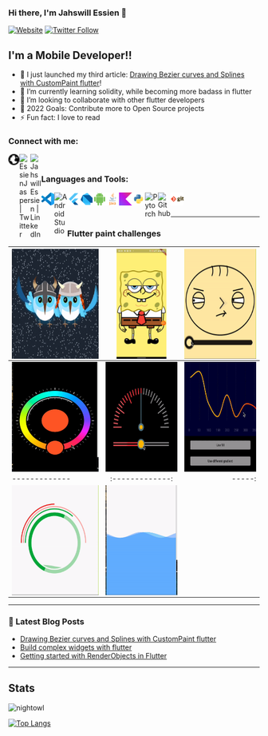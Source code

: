 ### Hi there, I'm Jahswill Essien 👋 

[![Website](https://img.shields.io/website?label=jahswill-dev.web.app&style=for-the-badge&url=https%3A%2F%2Fjahswill-dev.web.app)](https://jahswill-dev.web.app/)
[![Twitter Follow](https://img.shields.io/twitter/follow/EssienJasper?color=1DA1F2&logo=twitter&style=for-the-badge)](https://twitter.com/intent/follow?original_referer=https%3A%2F%2Fgithub.com%2FJasperEssien2&screen_name=EssienJasper)

## I'm a Mobile Developer!!

- 🔭 I just launched my third article: [Drawing Bezier curves and Splines with CustomPaint flutter][article]!
- 🌱 I’m currently learning solidity, while becoming more badass in flutter 
- 👯 I’m looking to collaborate with other flutter developers
- 🥅 2022 Goals: Contribute more to Open Source projects
- ⚡ Fun fact: I love to read

### Connect with me:

[<img align="left" alt="jahswill-dev.web.app" width="22px" src="https://raw.githubusercontent.com/iconic/open-iconic/master/svg/globe.svg" />][website]
[<img align="left" alt="EssienJasper | Twitter" width="22px" src="https://cdn.jsdelivr.net/npm/simple-icons@v3/icons/twitter.svg" />][twitter]
[<img align="left" alt="Jahswill Essien | LinkedIn" width="22px" src="https://cdn.jsdelivr.net/npm/simple-icons@v3/icons/linkedin.svg" />][linkedin]

<br />

### Languages and Tools:

[<img align="left" alt="Visual Studio Code" width="26px" src="https://raw.githubusercontent.com/github/explore/80688e429a7d4ef2fca1e82350fe8e3517d3494d/topics/visual-studio-code/visual-studio-code.png" />][website]
[<img align="left" alt="Android Studio" width="26px" src="https://e7.pngegg.com/pngimages/466/228/png-clipart-android-studio-integrated-development-environment-logo-android-studio-logo.png" />][website]
[<img align="left" alt="Flutter" width="26px" src="https://raw.githubusercontent.com/github/explore/80688e429a7d4ef2fca1e82350fe8e3517d3494d/topics/flutter/flutter.png" />][website]
[<img align="left" alt="Dart" width="26px" src="https://raw.githubusercontent.com/github/explore/80688e429a7d4ef2fca1e82350fe8e3517d3494d/topics/dart/dart.png" />][website]
[<img align="left" alt="Android" width="26px" src="https://raw.githubusercontent.com/github/explore/80688e429a7d4ef2fca1e82350fe8e3517d3494d/topics/android/android.png" />][website]
[<img align="left" alt="Java" width="26px" src="https://raw.githubusercontent.com/github/explore/80688e429a7d4ef2fca1e82350fe8e3517d3494d/topics/java/java.png" />][website]
[<img align="left" alt="Kotlin" width="26px" src="https://raw.githubusercontent.com/github/explore/80688e429a7d4ef2fca1e82350fe8e3517d3494d/topics/kotlin/kotlin.png" />][website]
[<img align="left" alt="Python" width="26px" src="https://raw.githubusercontent.com/github/explore/80688e429a7d4ef2fca1e82350fe8e3517d3494d/topics/python/python.png" />][website]
[<img align="left" alt="Pytorch" width="26px" src="https://s3.us-east-2.amazonaws.com/aiworkbox/technology-images/pytorch_logo_200x200.png" />][website]
[<img align="left" alt="Github" width="26px" src="https://upload.wikimedia.org/wikipedia/commons/thumb/9/91/Octicons-mark-github.svg/2048px-Octicons-mark-github.svg.png" />][website]
[<img align="left" alt="Git" width="26px" src="https://raw.githubusercontent.com/github/explore/80688e429a7d4ef2fca1e82350fe8e3517d3494d/topics/git/git.png" />][website]

<br />
<br />

---

### Flutter paint challenges

| <img align="left" alt="Flutter Dash Animation" width="270px" height="220px" src="https://github.com/JasperEssien2/dash/blob/master/display/flutter_dash.gif" /> | <img align="center" alt="Sponge bob Animation" width="100px" height="220px" src="https://github.com/JasperEssien2/sponge_bob/blob/master/display/ezgif.com-gif-maker.gif" /> | <img align="right" alt="Face Animation" width="220px" height="220px" src="https://github.com/JasperEssien2/face_animation_widget/blob/master/display/face_animation.gif" /> |
| ------------- |:-------------:| -----:|
|<img align="left" alt="Fanciful color wheel" width="220px" height="220px" src="https://github.com/JasperEssien2/paint_challenge/blob/master/Screen%20Recording%202021-11-15%20at%2011.43.15.gif" /> | <img align="center" alt="Speedometer Slider" width="220px" height="220px" src="https://github.com/JasperEssien2/speedometer_slider/blob/master/display/speedometer_slider_display.gif" />  | <img align="right" alt="Graph Widget" width="220px" height="220px" src="https://github.com/JasperEssien2/graph_widget/blob/master/display/graph_widget_display_.gif" /> | 
| ------------- |:-------------:| -----:|
| <img align="left" alt="Wave Spinner Widget" width="220px" height="220px" src="https://github.com/JasperEssien2/custom_spinner/blob/master/screenshots/wave_spinner.gif" /> | <img align="center" alt="Water Waves" width="220px" height="220px" src="https://github.com/JasperEssien2/wave_widget/blob/master/waves_gif.gif" />  | |
---

### 📕 Latest Blog Posts
<!-- HASHNODE:START -->
- [Drawing Bezier curves and Splines with CustomPaint flutter](https://jasper-dev.hashnode.dev/drawing-bezier-curves-and-splines-with-custompaint-flutter)
- [Build complex widgets with flutter](https://jasper-dev.hashnode.dev/build-complex-widgets-with-flutter)
- [Getting started with RenderObjects in Flutter](https://jasper-dev.hashnode.dev/getting-started-with-renderobjects-in-flutter)
<!-- HASHNODE:END -->

---

## Stats

![nightowl][nightowl]

[![Top Langs](https://github-readme-stats.vercel.app/api/top-langs/?username=jasperessien2&layout=compact)](https://github.com/jasperessien2/github-readme-stats)

[website]: https://jahswill-dev.web.app/
[article]: https://jasper-dev.hashnode.dev/drawing-bezier-curves-and-splines-with-custompaint-flutter
[blog]: http://vsCodeHero.com
[twitter]: https://twitter.com/EssienJasper
[linkedin]: https://www.linkedin.com/in/jahswill-essien-9b0221168/
[nightowl]: https://github-readme-stats.vercel.app/api?username=jasperessien2&show_icons=true&hide=contribs,prs&cache_seconds=86400&theme=nightowl
